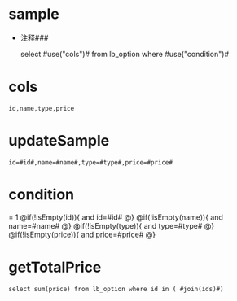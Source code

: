 sample
===
* 注释###

    select #use("cols")# from lb_option  where  #use("condition")#

cols
===
	id,name,type,price

updateSample
===

	id=#id#,name=#name#,type=#type#,price=#price#

condition
===
= 1
    @if(!isEmpty(id)){
     and id=#id#
    @}
    @if(!isEmpty(name)){
     and name=#name#
    @}
    @if(!isEmpty(type)){
     and type=#type#
    @}
    @if(!isEmpty(price)){
     and price=#price#
    @}

getTotalPrice
===
    select sum(price) from lb_option where id in ( #join(ids)#)